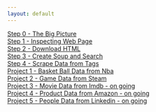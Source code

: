 ```yaml
---
layout: default
---
```


[Step 0 - The Big Picture](book/the-big-picture.html)  
[Step 1 - Inspecting Web Page](book/inspecting.html)  
[Step 2 - Download HTML](book/download-html.html)  
[Step 3 - Create Soup and Search](book/create-soup-and-search.html)  
[Step 4 - Scrape Data from Tags](book/scrape-data-from-tag.html)  
[Project 1 - Basket Ball Data from Nba](book/project1-basketball-data-from-nba.html)  
[Project 2 - Game Data from Steam](book/project2-game-data-from-steam.html)  
[Project 3 - Movie Data from Imdb - on going]()  
[Project 4 - Product Data from Amazon - on going]()  
[Project 5 - People Data from Linkedin - on going]()  

